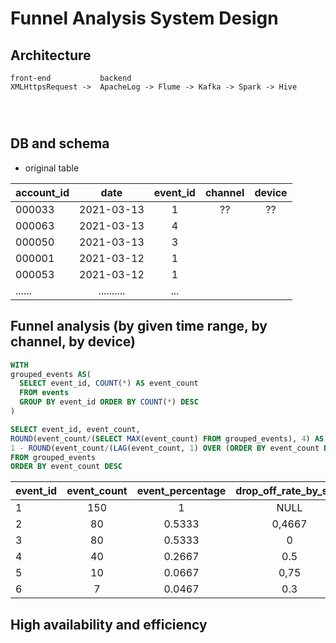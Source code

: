 # Funnel Analysis System Design

## Architecture
```
front-end           backend
XMLHttpsRequest ->  ApacheLog -> Flume -> Kafka -> Spark -> Hive      




```




## DB and schema
- original table

| account_id    | date          | event_id  | channel   | device   |
| ------------- | :-----------: | :-------: | :-------: |:-------: |
| 000033        | 2021-03-13    |      1    |    ??     |     ??
| 000063        | 2021-03-13    |      4    |
| 000050        | 2021-03-13    |      3    |
| 000001        | 2021-03-12    |      1    |
| 000053        | 2021-03-12    |      1    |
| ......        | ..........    |     ...   |


## Funnel analysis (by given time range, by channel, by device)

```SQL
WITH 
grouped_events AS(
  SELECT event_id, COUNT(*) AS event_count
  FROM events
  GROUP BY event_id ORDER BY COUNT(*) DESC
)

SELECT event_id, event_count, 
ROUND(event_count/(SELECT MAX(event_count) FROM grouped_events), 4) AS event_percentage,
1 - ROUND(event_count/(LAG(event_count, 1) OVER (ORDER BY event_count DESC)), 4) AS drop_off_rate_by_step
FROM grouped_events
ORDER BY event_count DESC

```

| event_id | event_count   | event_percentage  | drop_off_rate_by_step  |
| -------- | :-----------: | :---------------: | :--------------------: |
| 1        | 150           |  1                |  NULL
| 2        | 80            |  0.5333           |  0,4667
| 3        | 80            |  0.5333           |  0
| 4        | 40            |  0.2667           |  0.5
| 5        | 10            |  0.0667           |  0,75
| 6        | 7             |  0.0467           |  0.3



## High availability and efficiency
  





